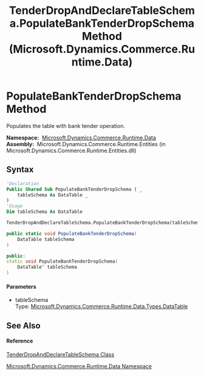 ﻿---
title: TenderDropAndDeclareTableSchema.PopulateBankTenderDropSchema Method  (Microsoft.Dynamics.Commerce.Runtime.Data)
TOCTitle: PopulateBankTenderDropSchema Method
ms:assetid: M:Microsoft.Dynamics.Commerce.Runtime.Data.TenderDropAndDeclareTableSchema.PopulateBankTenderDropSchema(Microsoft.Dynamics.Commerce.Runtime.Data.Types.DataTable)
ms:mtpsurl: https://technet.microsoft.com/en-us/library/microsoft.dynamics.commerce.runtime.data.tenderdropanddeclaretableschema.populatebanktenderdropschema(v=AX.60)
ms:contentKeyID: 65319364
ms.date: 05/18/2015
mtps_version: v=AX.60
f1_keywords:
- Microsoft.Dynamics.Commerce.Runtime.Data.TenderDropAndDeclareTableSchema.PopulateBankTenderDropSchema
dev_langs:
- CSharp
- C++
- VB
---

# PopulateBankTenderDropSchema Method

Populates the table with bank tender operation.

**Namespace:**  [Microsoft.Dynamics.Commerce.Runtime.Data](microsoft-dynamics-commerce-runtime-data-namespace.md)  
**Assembly:**  Microsoft.Dynamics.Commerce.Runtime.Entities (in Microsoft.Dynamics.Commerce.Runtime.Entities.dll)

## Syntax

``` vb
'Declaration
Public Shared Sub PopulateBankTenderDropSchema ( _
    tableSchema As DataTable _
)
'Usage
Dim tableSchema As DataTable

TenderDropAndDeclareTableSchema.PopulateBankTenderDropSchema(tableSchema)
```

``` csharp
public static void PopulateBankTenderDropSchema(
    DataTable tableSchema
)
```

``` c++
public:
static void PopulateBankTenderDropSchema(
    DataTable^ tableSchema
)
```

#### Parameters

  - tableSchema  
    Type: [Microsoft.Dynamics.Commerce.Runtime.Data.Types.DataTable](datatable-class-microsoft-dynamics-commerce-runtime-data-types.md)  

## See Also

#### Reference

[TenderDropAndDeclareTableSchema Class](tenderdropanddeclaretableschema-class-microsoft-dynamics-commerce-runtime-data.md)

[Microsoft.Dynamics.Commerce.Runtime.Data Namespace](microsoft-dynamics-commerce-runtime-data-namespace.md)

